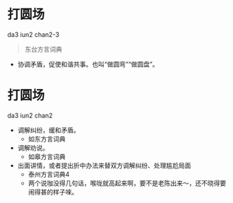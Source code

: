 # 打圆场
da3 iun2 chan2-3
> 东台方言词典
- 协调矛盾，促使和谐共事。也叫“做圆弯”“做圆盘”。

# 打圆场
da3 iun2 chan2
+ 调解纠纷，缓和矛盾。
  * 如东方言词典
+ 调解劝说。
  * 如皋方言词典
+ 出面讲情，或者提出折中办法来替双方调解纠纷、处理尴尬局面
  * 泰州方言词典4
  - 两个说咖没得几句话，喉咙就高起来啊，要不是老陈出来～，还不晓得要闹得甚的样子唻。
